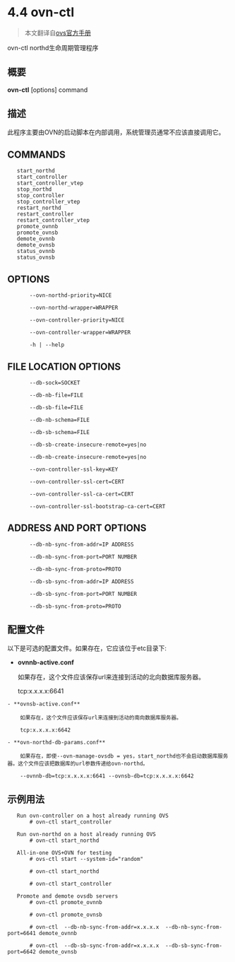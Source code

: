 # 4.4 ovn-ctl

> 本文翻译自[ovs官方手册](http://openvswitch.org/support/dist-docs/ovn-ctl.8.html)

ovn-ctl northd生命周期管理程序

## 概要

**ovn-ctl** [options] command

## 描述

此程序主要由OVN的启动脚本在内部调用，系统管理员通常不应该直接调用它。

## COMMANDS

       start_northd
       start_controller
       start_controller_vtep
       stop_northd
       stop_controller
       stop_controller_vtep
       restart_northd
       restart_controller
       restart_controller_vtep
       promote_ovnnb
       promote_ovnsb
       demote_ovnnb
       demote_ovnsb
       status_ovnnb
       status_ovnsb

## OPTIONS

```
       --ovn-northd-priority=NICE

       --ovn-northd-wrapper=WRAPPER

       --ovn-controller-priority=NICE

       --ovn-controller-wrapper=WRAPPER

       -h | --help
```

## FILE LOCATION OPTIONS

```
       --db-sock=SOCKET

       --db-nb-file=FILE

       --db-sb-file=FILE

       --db-nb-schema=FILE

       --db-sb-schema=FILE

       --db-sb-create-insecure-remote=yes|no

       --db-nb-create-insecure-remote=yes|no

       --ovn-controller-ssl-key=KEY

       --ovn-controller-ssl-cert=CERT

       --ovn-controller-ssl-ca-cert=CERT

       --ovn-controller-ssl-bootstrap-ca-cert=CERT
```

## ADDRESS AND PORT OPTIONS

```
       --db-nb-sync-from-addr=IP ADDRESS

       --db-nb-sync-from-port=PORT NUMBER

       --db-nb-sync-from-proto=PROTO

       --db-sb-sync-from-addr=IP ADDRESS

       --db-sb-sync-from-port=PORT NUMBER

       --db-sb-sync-from-proto=PROTO
```

## 配置文件

以下是可选的配置文件。如果存在，它应该位于etc目录下:

   - **ovnnb-active.conf**
    
        如果存在，这个文件应该保存url来连接到活动的北向数据库服务器。

        tcp:x.x.x.x:6641

    - **ovnsb-active.conf**

        如果存在，这个文件应该保存url来连接到活动的南向数据库服务器。

        tcp:x.x.x.x:6642

    - **ovn-northd-db-params.conf**

        如果存在，即使--ovn-manage-ovsdb = yes，start_northd也不会启动数据库服务器。这个文件应该把数据库的url参数传递给ovn-northd。

        --ovnnb-db=tcp:x.x.x.x:6641 --ovnsb-db=tcp:x.x.x.x:6642

## 示例用法

```
   Run ovn-controller on a host already running OVS
       # ovn-ctl start_controller

   Run ovn-northd on a host already running OVS
       # ovn-ctl start_northd

   All-in-one OVS+OVN for testing
       # ovs-ctl start --system-id="random"

       # ovn-ctl start_northd

       # ovn-ctl start_controller

   Promote and demote ovsdb servers
       # ovn-ctl promote_ovnnb

       # ovn-ctl promote_ovnsb

       # ovn-ctl  --db-nb-sync-from-addr=x.x.x.x  --db-nb-sync-from-port=6641 demote_ovnnb

       # ovn-ctl  --db-sb-sync-from-addr=x.x.x.x  --db-sb-sync-from-port=6642 demote_ovnsb
```